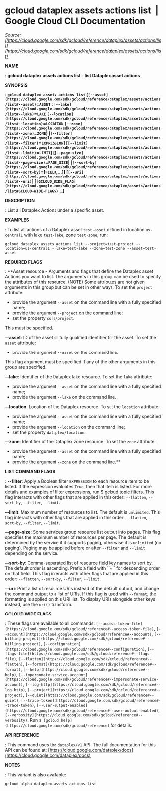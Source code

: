 # gcloud dataplex assets actions list  |  Google Cloud CLI Documentation

*Source: [https://cloud.google.com/sdk/gcloud/reference/dataplex/assets/actions/list](https://cloud.google.com/sdk/gcloud/reference/dataplex/assets/actions/list)*

**NAME**

: **gcloud dataplex assets actions list - list Dataplex asset actions**

**SYNOPSIS**

: **`gcloud dataplex assets actions list` (`[--asset](https://cloud.google.com/sdk/gcloud/reference/dataplex/assets/actions/list#--asset)`=`ASSET` : `[--lake](https://cloud.google.com/sdk/gcloud/reference/dataplex/assets/actions/list#--lake)`=`LAKE` `[--location](https://cloud.google.com/sdk/gcloud/reference/dataplex/assets/actions/list#--location)`=`LOCATION` `[--zone](https://cloud.google.com/sdk/gcloud/reference/dataplex/assets/actions/list#--zone)`=`ZONE`) [`[--filter](https://cloud.google.com/sdk/gcloud/reference/dataplex/assets/actions/list#--filter)`=`EXPRESSION`] [`[--limit](https://cloud.google.com/sdk/gcloud/reference/dataplex/assets/actions/list#--limit)`=`LIMIT`] [`[--page-size](https://cloud.google.com/sdk/gcloud/reference/dataplex/assets/actions/list#--page-size)`=`PAGE_SIZE`] [`[--sort-by](https://cloud.google.com/sdk/gcloud/reference/dataplex/assets/actions/list#--sort-by)`=[`FIELD`,…]] [`[--uri](https://cloud.google.com/sdk/gcloud/reference/dataplex/assets/actions/list#--uri)`] [`[GCLOUD_WIDE_FLAG](https://cloud.google.com/sdk/gcloud/reference/dataplex/assets/actions/list#GCLOUD-WIDE-FLAGS) …`]**

**DESCRIPTION**

: List all Dataplex Actions under a specific asset.

**EXAMPLES**

: To list all actions of a Dataplex asset `test-asset` defined in
location `us-central1` with lake `test-lake`, zone
`test-zone`, run:

```
gcloud dataplex assets actions list --project=test-project --location=us-central1 --lake=test-lake --zone=test-zone --asset=test-asset
```

**REQUIRED FLAGS**

: **Asset resource - Arguments and flags that define the Dataplex asset Actions you
want to list. The arguments in this group can be used to specify the attributes
of this resource. (NOTE) Some attributes are not given arguments in this group
but can be set in other ways.
To set the `project` attribute:

- provide the argument `--asset` on the command line with a fully
specified name;
- provide the argument `--project` on the command line;
- set the property `core/project`.

This must be specified.

**--asset**:
ID of the asset or fully qualified identifier for the asset.
To set the `asset` attribute:

- provide the argument `--asset` on the command line.

This flag argument must be specified if any of the other arguments in this group
are specified.

**--lake**:
Identifier of the Dataplex lake resource.
To set the `lake` attribute:

- provide the argument `--asset` on the command line with a fully
specified name;
- provide the argument `--lake` on the command line.

**--location**:
Location of the Dataplex resource.
To set the `location` attribute:

- provide the argument `--asset` on the command line with a fully
specified name;
- provide the argument `--location` on the command line;
- set the property `dataplex/location`.

**--zone**:
Identifier of the Dataplex zone resource.
To set the `zone` attribute:

- provide the argument `--asset` on the command line with a fully
specified name;
- provide the argument `--zone` on the command line.**

**LIST COMMAND FLAGS**

: **--filter**:
Apply a Boolean filter `EXPRESSION` to each resource item
to be listed. If the expression evaluates `True`, then that item is
listed. For more details and examples of filter expressions, run $ [gcloud topic filters](https://cloud.google.com/sdk/gcloud/reference/topic/filters). This flag
interacts with other flags that are applied in this order:
`--flatten`, `--sort-by`, `--filter`,
`--limit`.

**--limit**:
Maximum number of resources to list. The default is `unlimited`. This
flag interacts with other flags that are applied in this order:
`--flatten`, `--sort-by`, `--filter`,
`--limit`.

**--page-size**:
Some services group resource list output into pages. This flag specifies the
maximum number of resources per page. The default is determined by the service
if it supports paging, otherwise it is `unlimited` (no paging).
Paging may be applied before or after `--filter` and
`--limit` depending on the service.

**--sort-by**:
Comma-separated list of resource field key names to sort by. The default order
is ascending. Prefix a field with ``~´´ for descending order on that
field. This flag interacts with other flags that are applied in this order:
`--flatten`, `--sort-by`, `--filter`,
`--limit`.

**--uri**:
Print a list of resource URIs instead of the default output, and change the
command output to a list of URIs. If this flag is used with
`--format`, the formatting is applied on this URI list. To display
URIs alongside other keys instead, use the `uri()` transform.

**GCLOUD WIDE FLAGS**

: These flags are available to all commands: `[--access-token-file](https://cloud.google.com/sdk/gcloud/reference#--access-token-file)`,
`[--account](https://cloud.google.com/sdk/gcloud/reference#--account)`, `[--billing-project](https://cloud.google.com/sdk/gcloud/reference#--billing-project)`,
`[--configuration](https://cloud.google.com/sdk/gcloud/reference#--configuration)`,
`[--flags-file](https://cloud.google.com/sdk/gcloud/reference#--flags-file)`,
`[--flatten](https://cloud.google.com/sdk/gcloud/reference#--flatten)`, `[--format](https://cloud.google.com/sdk/gcloud/reference#--format)`, `[--help](https://cloud.google.com/sdk/gcloud/reference#--help)`, `[--impersonate-service-account](https://cloud.google.com/sdk/gcloud/reference#--impersonate-service-account)`,
`[--log-http](https://cloud.google.com/sdk/gcloud/reference#--log-http)`,
`[--project](https://cloud.google.com/sdk/gcloud/reference#--project)`, `[--quiet](https://cloud.google.com/sdk/gcloud/reference#--quiet)`, `[--trace-token](https://cloud.google.com/sdk/gcloud/reference#--trace-token)`, `[--user-output-enabled](https://cloud.google.com/sdk/gcloud/reference#--user-output-enabled)`,
`[--verbosity](https://cloud.google.com/sdk/gcloud/reference#--verbosity)`.
Run `$ [gcloud help](https://cloud.google.com/sdk/gcloud/reference)` for details.

**API REFERENCE**

: This command uses the `dataplex/v1` API. The full documentation for
this API can be found at: [https://cloud.google.com/dataplex/docs](https://cloud.google.com/dataplex/docs)

**NOTES**

: This variant is also available:

```
gcloud alpha dataplex assets actions list
```
